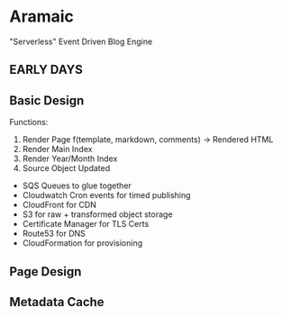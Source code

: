 # Aramaic
"Serverless" Event Driven Blog Engine

## **EARLY DAYS**

## Basic Design
Functions:
1. Render Page f(template, markdown, comments) -> Rendered HTML
2. Render Main Index
3. Render Year/Month Index
4. Source Object Updated


* SQS Queues to glue together
* Cloudwatch Cron events for timed publishing
* CloudFront for CDN
* S3 for raw + transformed object storage
* Certificate Manager for TLS Certs
* Route53 for DNS
* CloudFormation for provisioning

## Page Design

## Metadata Cache
